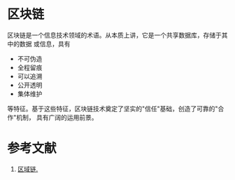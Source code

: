 # 区块链

区块链是一个信息技术领域的术语。从本质上讲，它是一个共享数据库，存储于其中的数据
或信息，具有

* 不可伪造
* 全程留痕
* 可以追溯
* 公开透明
* 集体维护

等特征。基于这些特征，区块链技术奠定了坚实的"信任"基础，创造了可靠的"合作"机制，
具有广阔的运用前景。


# 参考文献

1. [区域链.](https://baike.baidu.com/item/%E5%8C%BA%E5%9D%97%E9%93%BE/13465666)
